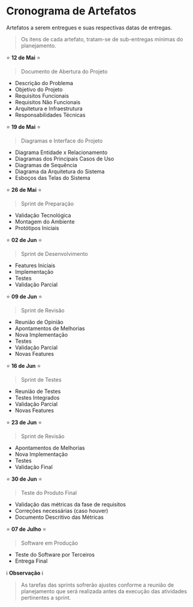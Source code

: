# Cronograma de Artefatos

Artefatos a serem entregues e suas respectivas datas de entregas.

> Os itens de cada artefato, tratam-se de sub-entregas mínimas do planejamento.

⭐ **12 de Mai** ⭐

> Documento de Abertura do Projeto

- Descrição do Problema
- Objetivo do Projeto 
- Requisitos Funcionais
- Requisitos Não Funcionais
- Arquitetura  e Infraestrutura
- Responsabilidades Técnicas

⭐ **19 de Mai** ⭐

> Diagramas e Interface do Projeto

- Diagrama Entidade x Relacionamento
- Diagramas dos Principais Casos de Uso
- Diagramas de Sequência
- Diagrama da Arquitetura do Sistema
- Esboços das Telas do Sistema

⭐ **26 de Mai** ⭐

> Sprint de Preparação

- Validação Tecnológica 
- Montagem do Ambiente
- Protótipos Iniciais

⭐ **02 de Jun** ⭐

> Sprint de Desenvolvimento

- Features Iniciais 
- Implementação 
- Testes
- Validação Parcial

⭐ **09 de Jun** ⭐

> Sprint de Revisão

- Reunião de Opinião
- Apontamentos de Melhorias
- Nova Implementação
- Testes
- Validação Parcial
- Novas Features

⭐ **16 de Jun** ⭐

> Sprint de Testes

- Reunião de Testes
- Testes Integrados
- Validação Parcial
- Novas Features

⭐ **23 de Jun** ⭐

> Sprint de Revisão

- Apontamentos de Melhorias
- Nova Implementação
- Testes
- Validação Final

⭐ **30 de Jun** ⭐

> Teste do Produto Final

- Validação das métricas da fase de requisitos
- Correções necessárias (caso houver)
- Documento Descritivo das Métricas

⭐ **07 de Julho** ⭐

> Software em Produção

- Teste do Software por Terceiros
- Entrega Final

ℹ️ **Observação** ℹ️

> As tarefas das sprints sofrerão ajustes conforme a reunião de planejamento que será realizada antes da execução das atividades pertinentes a sprint.